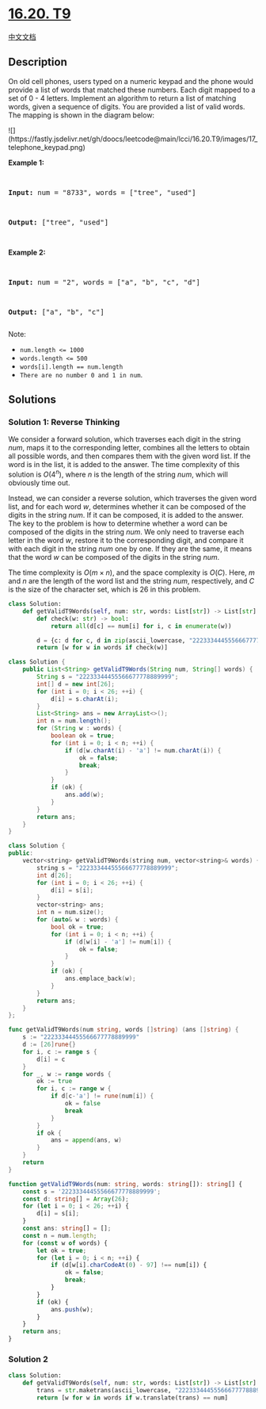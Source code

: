 # [16.20. T9](https://leetcode.cn/problems/t9-lcci)

[中文文档](/lcci/16.20.T9/README.md)

## Description

<p>On old cell phones, users typed on a numeric keypad and the phone would provide a list of words that matched these numbers. Each digit mapped to a set of 0&nbsp;- 4 letters. Implement an algo&shy;rithm to return a list of matching words, given a sequence of digits. You are provided a list of valid words. The mapping is shown in the diagram below:</p>
![](https://fastly.jsdelivr.net/gh/doocs/leetcode@main/lcci/16.20.T9/images/17_telephone_keypad.png)
<p><strong>Example 1:</strong></p>
<pre>

<strong>Input:</strong> num = &quot;8733&quot;, words = [&quot;tree&quot;, &quot;used&quot;]

<strong>Output:</strong> [&quot;tree&quot;, &quot;used&quot;]

</pre>
<p><strong>Example 2:</strong></p>
<pre>

<strong>Input:</strong> num = &quot;2&quot;, words = [&quot;a&quot;, &quot;b&quot;, &quot;c&quot;, &quot;d&quot;]

<strong>Output:</strong> [&quot;a&quot;, &quot;b&quot;, &quot;c&quot;]</pre>

<p>Note:</p>
<ul>
	<li><code>num.length &lt;= 1000</code></li>
	<li><code>words.length &lt;= 500</code></li>
	<li><code>words[i].length == num.length</code></li>
	<li><code>There are no number 0 and 1 in num</code>.</li>
</ul>

## Solutions

### Solution 1: Reverse Thinking

We consider a forward solution, which traverses each digit in the string $num$, maps it to the corresponding letter, combines all the letters to obtain all possible words, and then compares them with the given word list. If the word is in the list, it is added to the answer. The time complexity of this solution is $O(4^n)$, where $n$ is the length of the string $num$, which will obviously time out.

Instead, we can consider a reverse solution, which traverses the given word list, and for each word $w$, determines whether it can be composed of the digits in the string $num$. If it can be composed, it is added to the answer. The key to the problem is how to determine whether a word can be composed of the digits in the string $num$. We only need to traverse each letter in the word $w$, restore it to the corresponding digit, and compare it with each digit in the string $num$ one by one. If they are the same, it means that the word $w$ can be composed of the digits in the string $num$.

The time complexity is $O(m \times n)$, and the space complexity is $O(C)$. Here, $m$ and $n$ are the length of the word list and the string $num$, respectively, and $C$ is the size of the character set, which is $26$ in this problem.

<!-- tabs:start -->

```python
class Solution:
    def getValidT9Words(self, num: str, words: List[str]) -> List[str]:
        def check(w: str) -> bool:
            return all(d[c] == num[i] for i, c in enumerate(w))

        d = {c: d for c, d in zip(ascii_lowercase, "22233344455566677778889999")}
        return [w for w in words if check(w)]
```

```java
class Solution {
    public List<String> getValidT9Words(String num, String[] words) {
        String s = "22233344455566677778889999";
        int[] d = new int[26];
        for (int i = 0; i < 26; ++i) {
            d[i] = s.charAt(i);
        }
        List<String> ans = new ArrayList<>();
        int n = num.length();
        for (String w : words) {
            boolean ok = true;
            for (int i = 0; i < n; ++i) {
                if (d[w.charAt(i) - 'a'] != num.charAt(i)) {
                    ok = false;
                    break;
                }
            }
            if (ok) {
                ans.add(w);
            }
        }
        return ans;
    }
}
```

```cpp
class Solution {
public:
    vector<string> getValidT9Words(string num, vector<string>& words) {
        string s = "22233344455566677778889999";
        int d[26];
        for (int i = 0; i < 26; ++i) {
            d[i] = s[i];
        }
        vector<string> ans;
        int n = num.size();
        for (auto& w : words) {
            bool ok = true;
            for (int i = 0; i < n; ++i) {
                if (d[w[i] - 'a'] != num[i]) {
                    ok = false;
                }
            }
            if (ok) {
                ans.emplace_back(w);
            }
        }
        return ans;
    }
};
```

```go
func getValidT9Words(num string, words []string) (ans []string) {
	s := "22233344455566677778889999"
	d := [26]rune{}
	for i, c := range s {
		d[i] = c
	}
	for _, w := range words {
		ok := true
		for i, c := range w {
			if d[c-'a'] != rune(num[i]) {
				ok = false
				break
			}
		}
		if ok {
			ans = append(ans, w)
		}
	}
	return
}
```

```ts
function getValidT9Words(num: string, words: string[]): string[] {
    const s = '22233344455566677778889999';
    const d: string[] = Array(26);
    for (let i = 0; i < 26; ++i) {
        d[i] = s[i];
    }
    const ans: string[] = [];
    const n = num.length;
    for (const w of words) {
        let ok = true;
        for (let i = 0; i < n; ++i) {
            if (d[w[i].charCodeAt(0) - 97] !== num[i]) {
                ok = false;
                break;
            }
        }
        if (ok) {
            ans.push(w);
        }
    }
    return ans;
}
```

<!-- tabs:end -->

### Solution 2

<!-- tabs:start -->

```python
class Solution:
    def getValidT9Words(self, num: str, words: List[str]) -> List[str]:
        trans = str.maketrans(ascii_lowercase, "22233344455566677778889999")
        return [w for w in words if w.translate(trans) == num]
```

<!-- tabs:end -->

<!-- end -->
